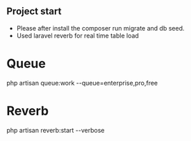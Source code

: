 
## Project start
 - Please after install the composer run migrate and db seed.
 - Used laravel reverb for real time table load

# Queue
php artisan queue:work --queue=enterprise,pro,free

# Reverb
php artisan reverb:start --verbose